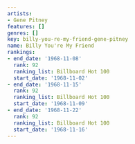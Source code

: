 ```yaml
---
artists:
- Gene Pitney
features: []
genres: []
key: billy-you-re-my-friend-gene-pitney
name: Billy You're My Friend
rankings:
- end_date: '1968-11-08'
  rank: 92
  ranking_list: Billboard Hot 100
  start_date: '1968-11-02'
- end_date: '1968-11-15'
  rank: 92
  ranking_list: Billboard Hot 100
  start_date: '1968-11-09'
- end_date: '1968-11-22'
  rank: 92
  ranking_list: Billboard Hot 100
  start_date: '1968-11-16'
---
```



